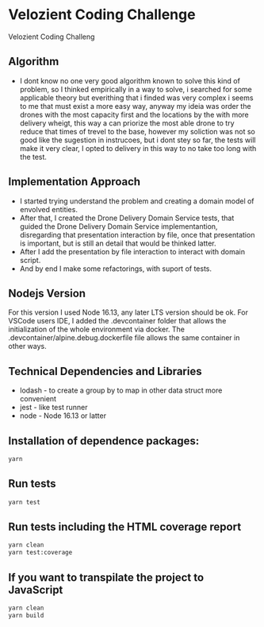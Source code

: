 # Velozient Coding Challenge

Velozient Coding Challeng

## Algorithm

- I dont know no one very good algorithm known to solve this kind of problem, so I thinked empirically in a way to solve, i searched for some applicable theory but everithing that i finded was very complex i seems to me that must exist a more easy way, anyway
  my ideia was order the drones with the most capacity first and the locations by the with more delivery wheigt, this way a can priorize the most able drone to try reduce that times of trevel to the base, however my soliction was not so good like the sugestion in instrucoes, but i dont stey so far, the tests will make it very clear, I opted to delivery in this way to no take too long with the test.

## Implementation Approach

- I started trying understand the problem and creating a domain model of envolved entities.
- After that, I created the Drone Delivery Domain Service tests, that guided the Drone Delivery Domain Service implementantion, disregarding that presentation interaction by file, once that presentation is important, but is still an detail that would be thinked latter.
- After I add the presentation by file interaction to interact with domain script.
- And by end I make some refactorings, with suport of tests.

## Nodejs Version

For this version I used Node 16.13, any later LTS version should be ok.
For VSCode users IDE, I added the .devcontainer folder that allows the initialization of the whole environment via docker.
The .devcontainer/alpine.debug.dockerfile file allows the same container in other ways.

## Technical Dependencies and Libraries

- lodash - to create a group by to map in other data struct more convenient
- jest - like test runner
- node - Node 16.13 or latter

## Installation of dependence packages:

```bash
yarn
```

## Run tests

```bash
yarn test
```

## Run tests including the HTML coverage report

```bash
yarn clean
yarn test:coverage
```

## If you want to transpilate the project to JavaScript

```bash
yarn clean
yarn build
```
